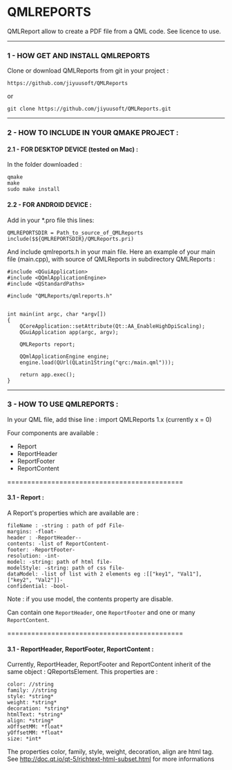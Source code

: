 # QMLREPORTS

QMLReport allow to create a PDF file from a QML code.
See licence to use.

---------------------------------------------
### 1 - HOW GET AND INSTALL QMLREPORTS

Clone or download QMLReports from git in your project :

    https://github.com/jiyuusoft/QMLReports

or

    git clone https://github.com/jiyuusoft/QMLReports.git




---------------------------------------------
### 2 - HOW TO INCLUDE IN YOUR QMAKE PROJECT :

#### 2.1 - FOR DESKTOP DEVICE (tested on Mac) :

In the folder downloaded :
    
    qmake
    make
    sudo make install
    
#### 2.2 - FOR ANDROID DEVICE :

Add in your *.pro file this lines:

    QMLREPORTSDIR = Path_to_source_of_QMLReports
    include($${QMLREPORTSDIR}/QMLReports.pri)


And include qmlreports.h in your main file.
Here an example of your main file (main.cpp), with source of QMLReports in subdirectory QMLReports :


    #include <QGuiApplication>
    #include <QQmlApplicationEngine>
    #include <QStandardPaths>

    #include "QMLReports/qmlreports.h"


    int main(int argc, char *argv[])
    {
        QCoreApplication::setAttribute(Qt::AA_EnableHighDpiScaling);
        QGuiApplication app(argc, argv);

        QMLReports report;

        QQmlApplicationEngine engine;
        engine.load(QUrl(QLatin1String("qrc:/main.qml")));

        return app.exec();
    }


---------------------------------------------
### 3 - HOW TO USE QMLREPORTS :

In your QML file, add thise line :
import QMLReports 1.x   (currently x = 0)


Four components are available :
   - Report
   - ReportHeader
   - ReportFooter
   - ReportContent

============================================
#### 3.1 - Report  :

A Report's properties which are available are :

    fileName : -string : path of pdf File-
    margins: -float-
    header : -ReportHeader--
    contents: -list of ReportContent-
    footer: -ReportFooter-
    resolution: -int-
    model: -string: path of html file-
    modelStyle: -string: path of css file-
    dataModel: -list of list with 2 elements eg :[["key1", "Val1"], ["key2", "Val2"]]-
    confidential: -bool-

Note : if you use model, the contents property are disable.


Can contain one `ReportHeader`, one `ReportFooter` and one or many `ReportContent`.

============================================
#### 3.1 - ReportHeader, ReportFooter, ReportContent  :

Currently, ReportHeader, ReportFooter and ReportContent inherit of the same object : QReportsElement. This properties are : 

```
color: //string
family: //string
style: *string*
weight: *string*
decoration: *string*
htmlText: *string*
align: *string*
xOffsetMM: *float*
yOffsetMM: *float*
size: *int*
```

The properties color, family, style, weight, decoration, align are html tag. See http://doc.qt.io/qt-5/richtext-html-subset.html for more informations

